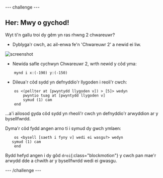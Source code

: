 --- challenge ---

## Her: Mwy o gychod!
Wyt ti'n gallu troi dy gêm yn ras rhwng 2 chwareuwr?

+ Dyblyga'r cwch, ac ail-enwa fe'n 'Chwareuwr 2' a newid ei liw.

![screenshot](images/boat-p2.png)

+ Newida safle cychwyn Chwareuwr 2, wrth newid y côd yma:

```blocks
	mynd i x:(-190) y:(-150)
```

+ Dileua'r côd sydd yn defnyddio'r llygoden i reoli'r cwch:

```blocks
	os <(pellter at [pwyntydd llygoden v]) > [5]> wedyn
   		pwyntio tuag at [pwyntydd llygoden v]
 		symud (1) cam
	end
```

...a'i ailosod gyda côd sydd yn rheoli'r cwch yn defnyddio'r arwyddion ar y bysellfwrdd.

Dyma'r côd fydd angen arno ti i symud dy gwch ymlaen:

```blocks
	os <bysell [saeth i fyny v] wedi ei wasgu?> wedyn
   symud (1) cam
	end
```
Bydd hefyd angen i dy gôd `droi`{:class="blockmotion"} y cwch pan mae'r arwydd dde a chwith ar y bysellfwrdd wedi ei gwasgu.

--- /challenge ---
